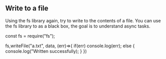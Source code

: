 ## Write to a file

Using the fs library again, try to write to the contents of a file.
You can use the fs library to as a black box, the goal is to understand async tasks.

const fs = require("fs");

fs,writeFile("a.txt", data, (err)=>{
if(err) console.log(err);
else {
console.log("Written successfully);
}
})
